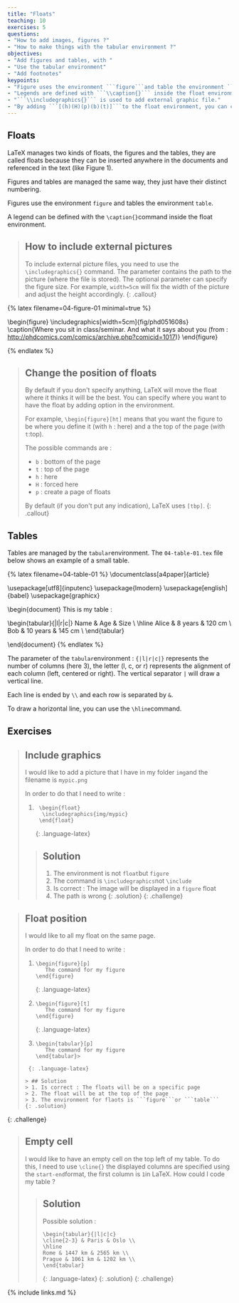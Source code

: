 ```yaml
---
title: "Floats"
teaching: 10
exercises: 5
questions:
- "How to add images, figures ?"
- "How to make things with the tabular environment ?"
objectives:
- "Add figures and tables, with "
- "Use the tabular environment"
- "Add footnotes"
keypoints:
- "Figure uses the environment ```figure```and table the environment ```table```"
- "Legends are defined with ```\\caption{}``` inside the float environment."
- "```\\includegraphics{}``` is used to add external graphic file."
- "By adding ```[(h)(H)(p)(b)(t)]```to the float environment, you can choose how LaTeXT put the float in the document."
---
```


## Floats
LaTeX manages two kinds of floats, the figures and the tables, they are called floats because they can be inserted anywhere in the documents and referenced in the text (like Figure 1).

Figures and tables are managed the same way, they just have their distinct numbering.

Figures use the environment ```figure``` and tables the environment ```table```.

A legend can be defined with the ```\caption{}```command inside the float environment.

> ## How to include external pictures
> To include external picture files, you need to use the ```\includegraphics{}``` command. The parameter contains the path to the picture (where the file is stored).
> The optional parameter can specify the figure size. For example, ```width=5cm``` will fix the width of the picture and adjust the height accordingly.
{: .callout}


  {% latex filename=04-figure-01 minimal=true %}

  \begin{figure}
  \includegraphics[width=5cm]{fig/phd051608s}
  \caption{Where you sit in class/seminar. And what it says about you (from : http://phdcomics.com/comics/archive.php?comicid=1017)}
  \end{figure}

  {% endlatex %}

> ## Change the position of floats
> By default if you don't specify anything, LaTeX will move the float where it thinks it will be the best. You can specify where you want to have the float by adding option in the environment.
>
> For example, ```\begin{figure}[ht]``` means that you want the figure to be where you define it (with ```h``` : here) and a the top of the page (with ```t```:top).
>
> The possible commands  are :
> * ```b``` : bottom of the page
> * ```t``` : top of the page
> * ```h``` : here
> * ```H``` : forced here
> * ```p``` : create a page of floats
>
> By default (if you don't put any indication), LaTeX uses ```[tbp]```.
{: .callout}

## Tables

Tables are managed by the ```tabular```environment. The ```04-table-01.tex``` file below shows an example of a small table.

{% latex filename=04-table-01  %}
\documentclass[a4paper]{article}

\usepackage[utf8]{inputenc}
\usepackage{lmodern}
\usepackage[english]{babel}
\usepackage{graphicx}

\begin{document}
This is my table :


\begin{tabular}{|l|r|c|}
   Name & Age & Size \\
   \hline
   Alice & 8 years & 120 cm \\
   Bob & 10 years & 145 cm \\
\end{tabular}

\end{document}
{% endlatex %}

The parameter of the ```tabular```environment : ```{|l|r|c|}``` represents the number of columns (here 3), the letter (l, c, or r) represents the alignment of each column (left, centered or right).
 The vertical separator ```|``` will draw a vertical line.

Each line is ended by ```\\``` and each row is separated by ```&```.

To draw a horizontal line, you can use the ```\hline```command.

## Exercises
> ## Include graphics
> I would like to add a picture that I have in my folder ```img```and the filename is ```mypic.png```
>
> In order to do that I need to write :
>
> 1. ~~~
>     \begin{float}
>      \includegraphics{img/mypic}
>     \end{float}
>    ~~~
>    {: .language-latex}
>
> > ## Solution
> > 1. The environment is not ```float```but ```figure```
> > 2. The command is ```\includegraphics```not ```\include```
> > 3. Is correct : The image will be displayed in a ```figure``` float
> > 4. The path is wrong
> {: .solution}
{: .challenge}


> ## Float position
> I would like to all my float on the same page.
>
> In order to do that I need to write :
>
> 1. ~~~
>    \begin{figure}[p]
>       The command for my figure
>    \end{figure}
>    ~~~
>    {: .language-latex}
>    
> 2. ~~~
>    \begin{figure}[t]
>       The command for my figure
>    \end{figure}
>    ~~~
>    {: .language-latex}
>
> 3. ~~~
>    \begin{tabular}[p]
>       The command for my figure
>    \end{tabular}>
>   ~~~
>    {: .language-latex}
>    
> > ## Solution
> > 1. Is correct : The floats will be on a specific page
> > 2. The float will be at the top of the page
> > 3. The environment for flaots is ```figure```or ```table```
> {: .solution}
{: .challenge}


> ## Empty cell
>
> I would like to have an empty cell on the top left of my table.
> To do this, I need to use ```\cline{}``` the displayed columns are specified using the ```start-end```format, the first column is ```1```in LaTeX.
> How could I code my table ?
>
>
>>
> > ## Solution
> > Possible solution :
> >~~~
> >\begin{tabular}{|l|c|c}
> >\cline{2-3} & Paris & Oslo \\
> >\hline
> >Rome & 1447 km & 2565 km \\
> >Prague & 1061 km & 1202 km \\
> >\end{tabular}
> >~~~
> >{: .language-latex}
> {: .solution}
{: .challenge}


{% include links.md %}
